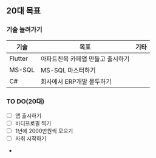 ## 20대 목표

### 기술 늘려가기
| 기술 | 목표 | 기타 |
| --- | --- | --- |
| Flutter | 아파트친목 카페앱 만들고 출시하기 | |
| MS-SQL | MS-SQL 마스터하기 | |
| C# | 회사에서 ERP개발 몰두하기 | |

### TO DO(20대)
- [ ] 앱 출시하기
- [ ] 바디프로필 찍기
- [ ] 1년에 2000만원씩 모으기
- [ ] 자취 시작하기
-